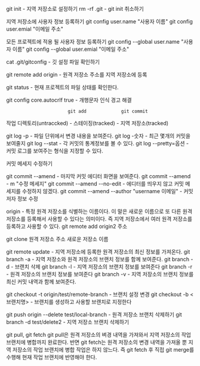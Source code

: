 git init - 지역 저장소로 설정하기
rm -rf .git - git init 취소하기

지역 저장소에 사용자 정보 등록하기
git config user.name "사용자 이름"
git config user.emial "이메일 주소"

모든 프로젝트에 적용 될 사용자 정보 등록하기
git config --global user.name "사용자 이름"
git config --global user.emial "이메일 주소"

cat .git/gitconfig - 깃 설정 파일 확인하기

git remote add origin - 원격 저장소 주소를 지역 저장소에 등록



git status - 현재 프로젝트의 파일 상태를 확인한다.

git config core.autocrlf true - 개행문자 인식 경고 해결


                           git add             git commit 
작업 디렉토리(untraccked) - 스테이징(tracked) - 지역 저장소(tracked)

git log -p - 파일 단위에서 변경 내용을 보여준다.
git log -숫자 - 최근 몇개의 커밋을 보여줄지 
git log --stat - 각 커밋의 통계정보를 볼 수 있다.
git log --pretty=옵션 - 커밋 로그를 보여주는 형식을 지정할 수 있다.

커밋 메세지 수정하기

git commit --amend - 마지막 커밋 에디터 화면을 보여준다.
git commit --amend - m "수정 메세지"
git commit --amend --no-edit - 에디터를 띄우지 않고 커밋 메세지를 수정하지 않겠다.
git commit --amend --author "username 이메일" - 커밋 저자 정보 수정

origin - 특정 원격 저장소를 식별하는 이름이다. 이 말은 새로운 이름으로 또 다른 원격 저장소를 등록해서 사용할 수 있다는 의미이다. 즉 지역 저장소에서 여러 원격 저장소를 등록하고 사용할 수 있다.
git remote add origin2 주소

git clone 원격 저장소 주소 새로운 저장소 이름

git remote update - 지역 저장소에 등록한 원격 저장소의 최신 정보를 가져온다.
git branch -a - 지역 저장소와 원격 저장소의 브랜치 정보를 함께 보여준다.
git branch -d - 브랜치 삭제
git branch -l - 지역 저장소의 브랜치 정보를 보여준다
git branch -r - 원격 저장소의 브랜치 정보를 보여준다
git branch -v - 지역 저장소의 브랜치 정보를 최신 커밋 내역과 함께 보여준다.


git checkout -t origin/test/remote-branch - 브랜치 설정 변경
git checkout -b <브랜치명> - 브랜치를 생성하고 사용할 브랜치로 지정한다

git push origin --delete test/local-branch - 원격 저장소 브랜치 삭제하기
git branch -d test/delete2 - 지역 저장소 브랜치 삭제하기

git pull, git fetch
git pull은 원격 저장소의 벼경 내역을 가져와서 지역 저장소의 작업 브랜치에 병합까지 완료한다. 반면 git fetch는 원격 저장소의 변경 내역을 가져올 뿐 지역 저장소의 작업 브랜치에 병합 작업은 하지 않느다. 즉 git fetch 후 직접 git merge를 수행해 현재 작업 브랜치에 반영해야 한다.